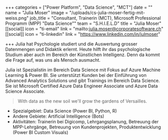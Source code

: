 +++
categories = ["Power Platform", "Data Science", "MCT"]
date = ""
name = "Julia Moser"
image = "/uploads/cs-julia-moser-fertig-mit-weiss.png"
job_title = "Consultant, Trainerin (MCT), Microsoft Professional Programm (MPP) \"Data Science\""
team = "S.H.I.E.L.D"
title = "Julia Moser"
[[social]]
icon = "ti-email"
link = "mailto:julia.moser@corporatesoftware.ch"
[[social]]
icon = "ti-linkedin"
link = "https://www.linkedin.com/in/julmoser"

+++
Julia hat Psychologie studiert und die Auswertung grosser Datenmengen und Didaktik erlernt. Heute hilft ihr das psychologische Studium aber auch im Bereich der Künstlichen Intelligenz. Denn da kommt die Frage auf, was uns als Mensch ausmacht.

Julia ist Spezialistin im Bereich Data Science mit Fokus auf Azure Machine Learning & Power BI. Sie unterstützt Kunden bei der Einführung von Advanced Analytics Solutions und gibt Trainings im Bereich Data Science. Sie ist Microsoft Certified Azure Data Engineer Associate und Azure Data Science Associate.

> With data as the new soil we'll grow the gardens of Versailles.

* Spezialgebiet: Data Science (Power BI, Python, R)
* Andere Gebiete: Artificial Intelligence (Bots)
* Aktivitäten: Trainerin bei Digicomp, Lehrgangsplanung, Betreuung der MPP-Lehrgänge, Betreuung von Kundenprojekten, Produktentwicklung (Power BI Custom Visuals)